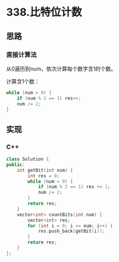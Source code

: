 # 338.比特位计数

## 思路
### 直接计算法
从0遍历到num，依次计算每个数字含1的个数。

计算含1个数：
```c
while (num > 0) {
    if (num % 2 == 1) res++;
    num /= 2;
}
```

## 实现
### C++
```c++
class Solution {
public:
    int getBit(int num) {
        int res = 0;
        while (num > 0) {
            if (num % 2 == 1) res += 1;
            num /= 2;
        }
        return res;
    }
    vector<int> countBits(int num) {
        vector<int> res;
        for (int i = 0; i <= num; i++) {
            res.push_back(getBit(i));
        }
        return res;
    }
};
```